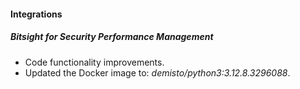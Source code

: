 
#### Integrations

##### Bitsight for Security Performance Management

- Code functionality improvements.
- Updated the Docker image to: *demisto/python3:3.12.8.3296088*.
